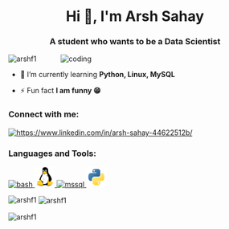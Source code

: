 <h1 align="center">Hi 👋, I'm Arsh Sahay</h1>
<h3 align="center">A student who wants to be a Data Scientist</h3>
<img align="right" alt="coding" width="400" src=https://www.sarvika.com/wp-content/uploads/2021/03/Backend-Developer-Python-GIF-Dribble.gif)>

<p align="left"> <img src="https://komarev.com/ghpvc/?username=arshf1&label=Profile%20views&color=0e75b6&style=flat" alt="arshf1" /> </p>

- 🌱 I’m currently learning **Python, Linux, MySQL**

- ⚡ Fun fact **I am funny 😁**

<h3 align="left">Connect with me:</h3>
<p align="left">
<a href="www.linkedin.com/in/arsh-sahay-44622512b" target="blank"><img align="center" src="https://raw.githubusercontent.com/rahuldkjain/github-profile-readme-generator/master/src/images/icons/Social/linked-in-alt.svg" alt="https://www.linkedin.com/in/arsh-sahay-44622512b/" height="30" width="40" /></a>
</p>

<h3 align="left">Languages and Tools:</h3>
<p align="left"> <a href="https://www.gnu.org/software/bash/" target="_blank" rel="noreferrer"> <img src="https://www.vectorlogo.zone/logos/gnu_bash/gnu_bash-icon.svg" alt="bash" width="40" height="40"/> </a> <a href="https://www.linux.org/" target="_blank" rel="noreferrer"> <img src="https://raw.githubusercontent.com/devicons/devicon/master/icons/linux/linux-original.svg" alt="linux" width="40" height="40"/> </a> <a href="https://www.microsoft.com/en-us/sql-server" target="_blank" rel="noreferrer"> <img src="https://www.svgrepo.com/show/303229/microsoft-sql-server-logo.svg" alt="mssql" width="40" height="40"/> </a> <a href="https://www.python.org" target="_blank" rel="noreferrer"> <img src="https://raw.githubusercontent.com/devicons/devicon/master/icons/python/python-original.svg" alt="python" width="40" height="40"/> </a> </p>

<p><img align="left" src="https://github-readme-stats.vercel.app/api/top-langs?username=arshf1&show_icons=true&locale=en&layout=compact" alt="arshf1" /></p>

<p>&nbsp;<img align="center" src="https://github-readme-stats.vercel.app/api?username=arshf1&show_icons=true&locale=en" alt="arshf1" /></p>

<p><img align="center" src="https://github-readme-streak-stats.herokuapp.com/?user=arshf1&" alt="arshf1" /></p>
